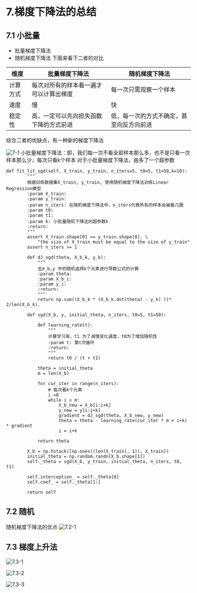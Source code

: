 # 7.梯度下降法的总结
## 7.1 小批量

- 批量梯度下降法
- 随机梯度下降法
下面来看下二者的对比

维度|批量梯度下降法|随机梯度下降法
---|---|---
计算方式|每次对所有的样本看一遍才可以计算出梯度|每一次只需观察一个样本
速度|慢|快
稳定性|高，一定可以先向损失函数下降的方式前进|低，每一次的方式不确定，甚至向反方向前进

综合二者的优缺点，有一种新的梯度下降法

![7-1](https://upload-images.jianshu.io/upload_images/7220971-df669192ed579b23.png?imageMogr2/auto-orient/strip%7CimageView2/2/w/1240)
小批量梯度下降法：即，我们每一次不看全部样本那么多，也不是只看一次样本那么少，每次只看k个样本
对于小批量梯度下降法，由多了一个超参数

```
def fit_lit_sgd(self, X_train, y_train, n_iters=5, t0=5, t1=50,k=10):
        """
        根据训练数据集X_train, y_train, 使用随机梯度下降法训练Linear Regression模型
        :param X_train:
        :param y_train:
        :param n_iters: 在随机梯度下降法中，n_iters代表所有的样本会被看几圈
        :param t0:
        :param t1:
        :param k: 小批量随机下降法的超参数k
        :return:
        """
        assert X_train.shape[0] == y_train.shape[0], \
            "the size of X_train must be equal to the size of y_train"
        assert n_iters >= 1

        def dJ_sgd(theta, X_b_k, y_k):
            """
            去X_b,y 中的随机选择k个元素进行导数公式的计算
            :param theta:
            :param X_b_i:
            :param y_i:
            :return:
            """
            return np.sum((X_b_k * (X_b_k.dot(theta) - y_k) ))* 2/len(X_b_k).

        def sgd(X_b, y, initial_theta, n_iters, t0=5, t1=50):

            def learning_rate(t):
                """
                计算学习率，t1 为了减慢变化速度，t0为了增加随机性
                :param t: 第t次循环
                :return:
                """
                return t0 / (t + t1)

            theta = initial_theta
            m = len(X_b)

            for cur_iter in range(n_iters):
                # 每次看k个元素
                i =0
                while i < m:
                    X_b_new = X_b[i:i+k]
                    y_new = y[i:i+k]
                    gradient = dJ_sgd(theta, X_b_new, y_new)
                    theta = theta - learning_rate(cur_iter * m + i+k) * gradient
                    i = i+k

            return theta

        X_b = np.hstack([np.ones((len(X_train), 1)), X_train])
        initial_theta = np.random.randn(X_b.shape[1])
        self._theta = sgd(X_b, y_train, initial_theta, n_iters, t0, t1)

        self.interception_ = self._theta[0]
        self.coef_ = self._theta[1:]

        return self

```

## 7.2 随机
随机梯度下降法的优点
![7.2-1](https://upload-images.jianshu.io/upload_images/7220971-9f6fd87f6a1afe77.png?imageMogr2/auto-orient/strip%7CimageView2/2/w/1240)

## 7.3 梯度上升法
![7.3-1](https://upload-images.jianshu.io/upload_images/7220971-2fe14d94eaa11b87.png?imageMogr2/auto-orient/strip%7CimageView2/2/w/1240)

![7.3-2](https://upload-images.jianshu.io/upload_images/7220971-8e742627ef8ead2b.png?imageMogr2/auto-orient/strip%7CimageView2/2/w/1240)

![7.3-3](https://upload-images.jianshu.io/upload_images/7220971-ce9cc2307f3ac8e9.png?imageMogr2/auto-orient/strip%7CimageView2/2/w/1240)





